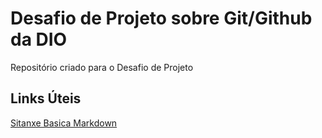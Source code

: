 # Desafio de Projeto sobre Git/Github da DIO
Repositório criado para o Desafio de Projeto 

## Links Úteis

[Sitanxe Basica Markdown](http://www.markdownguide.orgbasic-syntax/)


